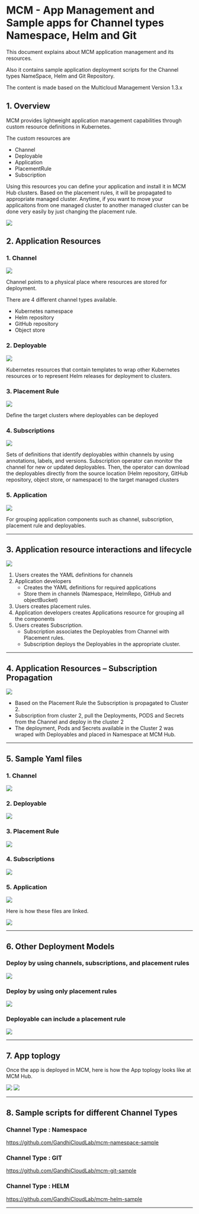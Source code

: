 # MCM - App Management and Sample apps for Channel types Namespace, Helm and Git

This document explains about MCM application management and its resources.

Also it contains sample application deployment scripts for the Channel types NameSpace, Helm and Git Repository.

The content is made based on the Multicloud Management Version 1.3.x

## 1. Overview

MCM provides lightweight application management capabilities through custom resource definitions in Kubernetes.

The custom resources are 
- Channel
- Deployable
- Application
- PlacementRule
- Subscription

Using this resources you can define your application and install it in MCM Hub clusters. Based on the placement rules, it will be propagated to appropriate managed cluster. Anytime, if you want to move your applicaitons from one managed cluster to another managed cluster can be done very easily by just changing the placement rule.

<img src="images/01-cluster.png">


## 2. Application Resources

### 1. Channel

<img src="images/11-application.png">

Channel points to a physical place where resources are stored for deployment.

There are 4 different channel types available.

- Kubernetes namespace 
- Helm repository
- GitHub repository
- Object store

### 2. Deployable

<img src="images/12-deployable.png">

Kubernetes resources that contain templates to wrap other Kubernetes resources or to represent Helm releases for deployment to clusters.

### 3. Placement Rule

<img src="images/13-placementrule.png">

Define the target clusters where deployables can be deployed

### 4. Subscriptions

<img src="images/15-subscription.png">

Sets of definitions that identify deployables within channels by using annotations, labels, and versions.
Subscription operator can monitor the channel for new or updated deployables.
Then, the operator can download the deployables  directly from the source location (Helm repository, GitHub repository, object store, or namespace) to the target managed clusters

### 5. Application

<img src="images/14-channel.png">

For grouping application components such as channel, subscription, placement rule and deployables.

-------------

## 3. Application resource interactions and lifecycle

<img src="images/21-app-resources.png">

1. Users creates the YAML definitions for channels
2. Application developers 
   - Creates the YAML definitions for required applications
   - Store them in channels (Namespace, HelmRepo, GitHub and objectBucket)
3. Users creates placement rules. 
4. Application developers creates Applications resource for grouping all the components
5. Users creates Subscription.
   - Subscription associates the Deployables from Channel with Placement rules.
   - Subscription deploys the Deployables in the appropriate cluster.

-------------

## 4. Application Resources – Subscription Propagation

<img src="images/31-app-subscription.png">

- Based on the Placement Rule the Subscription is propagated to Cluster 2.
- Subscription from cluster 2, pull the Deployments, PODS and Secrets from the Channel and  deploy in the cluster 2
- The deployment, Pods and Secrets available in the Cluster 2 was wraped with Deployables and placed in Namespace at MCM Hub.

-------------

## 5. Sample Yaml files

### 1. Channel

<img src="images/42-channel.png">

### 2. Deployable

<img src="images/41-deployable.png">

### 3. Placement Rule

<img src="images/43-placementrule.png">

### 4. Subscriptions

<img src="images/44-subscrption.png">

### 5. Application

<img src="images/45-application.png">


Here is how these files are linked.

<img src="images/46-all.png">


-------------

## 6. Other Deployment Models

### Deploy by using channels, subscriptions, and placement rules

<img src="images/61-type1.png">

### Deploy by using only placement rules

<img src="images/62-type2.png">

### Deployable can include a placement rule

<img src="images/63-type3.png">


-------------

## 7. App toplogy

Once the app is deployed in MCM, here is how the App toplogy looks like at MCM Hub.

<img src="images/71-applications.png">
<img src="images/72-app-toplogy.png">

-------------

## 8. Sample scripts for different Channel Types

### Channel Type : Namespace
https://github.com/GandhiCloudLab/mcm-namespace-sample

### Channel Type : GIT

https://github.com/GandhiCloudLab/mcm-git-sample

### Channel Type : HELM
https://github.com/GandhiCloudLab/mcm-helm-sample

-------------